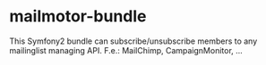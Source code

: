 # mailmotor-bundle
This Symfony2 bundle can subscribe/unsubscribe members to any mailinglist managing API. F.e.: MailChimp, CampaignMonitor, ...
